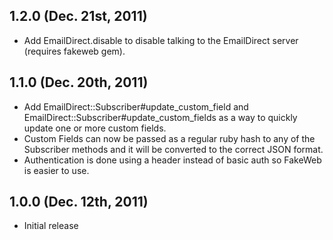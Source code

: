 ## 1.2.0 (Dec. 21st, 2011)
* Add EmailDirect.disable to disable talking to the EmailDirect server (requires fakeweb gem).

## 1.1.0 (Dec. 20th, 2011)

* Add EmailDirect::Subscriber#update_custom_field and EmailDirect::Subscriber#update_custom_fields as a way to quickly update one or more custom fields.
* Custom Fields can now be passed as a regular ruby hash to any of the Subscriber methods and it will be converted to the correct JSON format.
* Authentication is done using a header instead of basic auth so FakeWeb is easier to use.

## 1.0.0 (Dec. 12th, 2011)

* Initial release
